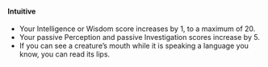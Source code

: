 #### Intuitive

- Your Intelligence or Wisdom score increases by 1, to a maximum of 20.
- Your passive Perception and passive Investigation scores increase by 5.
- If you can see a creature’s mouth while it is speaking a language you know, you can read its lips.
